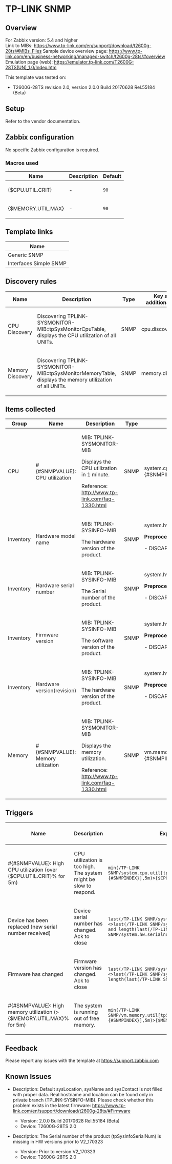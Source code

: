 
# TP-LINK SNMP

## Overview

For Zabbix version: 5.4 and higher  
Link to MIBs: https://www.tp-link.com/en/support/download/t2600g-28ts/#MIBs_Files
Sample device overview page: https://www.tp-link.com/en/business-networking/managed-switch/t2600g-28ts/#overview
Emulation page (web): https://emulator.tp-link.com/T2600G-28TS(UN)_1.0/Index.htm


This template was tested on:

- T2600G-28TS revision 2.0, version 2.0.0 Build 20170628 Rel.55184 (Beta)

## Setup

Refer to the vendor documentation.

## Zabbix configuration

No specific Zabbix configuration is required.

### Macros used

|Name|Description|Default|
|----|-----------|-------|
|{$CPU.UTIL.CRIT} |<p>-</p> |`90` |
|{$MEMORY.UTIL.MAX} |<p>-</p> |`90` |

## Template links

|Name|
|----|
|Generic SNMP |
|Interfaces Simple SNMP |

## Discovery rules

|Name|Description|Type|Key and additional info|
|----|-----------|----|----|
|CPU Discovery |<p>Discovering TPLINK-SYSMONITOR-MIB::tpSysMonitorCpuTable, displays the CPU utilization of all UNITs.</p> |SNMP |cpu.discovery |
|Memory Discovery |<p>Discovering TPLINK-SYSMONITOR-MIB::tpSysMonitorMemoryTable, displays the memory utilization of all UNITs.</p> |SNMP |memory.discovery |

## Items collected

|Group|Name|Description|Type|Key and additional info|
|-----|----|-----------|----|---------------------|
|CPU |#{#SNMPVALUE}: CPU utilization |<p>MIB: TPLINK-SYSMONITOR-MIB</p><p>Displays the CPU utilization in 1 minute.</p><p>Reference: http://www.tp-link.com/faq-1330.html</p> |SNMP |system.cpu.util[tpSysMonitorCpu1Minute.{#SNMPINDEX}] |
|Inventory |Hardware model name |<p>MIB: TPLINK-SYSINFO-MIB</p><p>The hardware version of the product.</p> |SNMP |system.hw.model<p>**Preprocessing**:</p><p>- DISCARD_UNCHANGED_HEARTBEAT: `1d`</p> |
|Inventory |Hardware serial number |<p>MIB: TPLINK-SYSINFO-MIB</p><p>The Serial number of the product.</p> |SNMP |system.hw.serialnumber<p>**Preprocessing**:</p><p>- DISCARD_UNCHANGED_HEARTBEAT: `1d`</p> |
|Inventory |Firmware version |<p>MIB: TPLINK-SYSINFO-MIB</p><p>The software version of the product.</p> |SNMP |system.hw.firmware<p>**Preprocessing**:</p><p>- DISCARD_UNCHANGED_HEARTBEAT: `1d`</p> |
|Inventory |Hardware version(revision) |<p>MIB: TPLINK-SYSINFO-MIB</p><p>The hardware version of the product.</p> |SNMP |system.hw.version<p>**Preprocessing**:</p><p>- DISCARD_UNCHANGED_HEARTBEAT: `1d`</p> |
|Memory |#{#SNMPVALUE}: Memory utilization |<p>MIB: TPLINK-SYSMONITOR-MIB</p><p>Displays the memory utilization.</p><p>Reference: http://www.tp-link.com/faq-1330.html</p> |SNMP |vm.memory.util[tpSysMonitorMemoryUtilization.{#SNMPINDEX}] |

## Triggers

|Name|Description|Expression|Severity|Dependencies and additional info|
|----|-----------|----|----|----|
|#{#SNMPVALUE}: High CPU utilization (over {$CPU.UTIL.CRIT}% for 5m) |<p>CPU utilization is too high. The system might be slow to respond.</p> |`min(/TP-LINK SNMP/system.cpu.util[tpSysMonitorCpu1Minute.{#SNMPINDEX}],5m)>{$CPU.UTIL.CRIT}` |WARNING | |
|Device has been replaced (new serial number received) |<p>Device serial number has changed. Ack to close</p> |`last(/TP-LINK SNMP/system.hw.serialnumber,#1)<>last(/TP-LINK SNMP/system.hw.serialnumber,#2) and length(last(/TP-LINK SNMP/system.hw.serialnumber))>0` |INFO |<p>Manual close: YES</p> |
|Firmware has changed |<p>Firmware version has changed. Ack to close</p> |`last(/TP-LINK SNMP/system.hw.firmware,#1)<>last(/TP-LINK SNMP/system.hw.firmware,#2) and length(last(/TP-LINK SNMP/system.hw.firmware))>0` |INFO |<p>Manual close: YES</p> |
|#{#SNMPVALUE}: High memory utilization (>{$MEMORY.UTIL.MAX}% for 5m) |<p>The system is running out of free memory.</p> |`min(/TP-LINK SNMP/vm.memory.util[tpSysMonitorMemoryUtilization.{#SNMPINDEX}],5m)>{$MEMORY.UTIL.MAX}` |AVERAGE | |

## Feedback

Please report any issues with the template at https://support.zabbix.com

## Known Issues

- Description: Default sysLocation, sysName and sysContact is not filled with proper data. Real hostname and location can be found only in private branch (TPLINK-SYSINFO-MIB). Please check whether this problem exists in the latest firmware: https://www.tp-link.com/en/support/download/t2600g-28ts/#Firmware
  - Version: 2.0.0 Build 20170628 Rel.55184 (Beta)
  - Device: T2600G-28TS 2.0

- Description: The Serial number of the product (tpSysInfoSerialNum) is missing in HW versions prior to V2_170323
  - Version: Prior to version V2_170323
  - Device: T2600G-28TS 2.0

